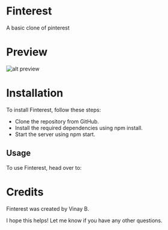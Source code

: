 # Finterest

A basic clone of pinterest 

# Preview
![alt preview](https://res.cloudinary.com/dahfcpggq/image/upload/v1702889289/kdeoeuvlssm3cwyp0ivi.png)

# Installation
To install Finterest, follow these steps:

* Clone the repository from GitHub.
* Install the required dependencies using npm install.
* Start the server using npm start.
## Usage
To use Finterest, head over to: 

# Credits
Finterest was created by Vinay B.

I hope this helps! Let me know if you have any other questions.